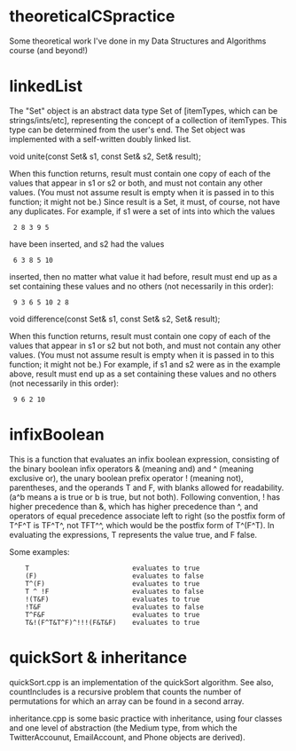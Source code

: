 # theoreticalCSpractice
Some theoretical work I've done in my Data Structures and Algorithms course (and beyond!)

# linkedList
The "Set" object is an abstract data type Set of [itemTypes, which can be strings/ints/etc], representing the concept of a collection of itemTypes. 
This type can be determined from the user's end. The Set object was implemented with a self-written doubly linked list.

void unite(const Set& s1, const Set& s2, Set& result);

When this function returns, result must contain one copy of each of the values that appear in s1 or s2 or both, and must not contain any other values. (You must not assume result is empty when it is passed in to this function; it might not be.) Since result is a Set, it must, of course, not have any duplicates. For example, if s1 were a set of ints into which the values

     2 8 3 9 5
have been inserted, and s2 had the values

     6 3 8 5 10
inserted, then no matter what value it had before, result must end up as a set containing these values and no others (not necessarily in this order):

     9 3 6 5 10 2 8
     
   
void difference(const Set& s1, const Set& s2, Set& result);

When this function returns, result must contain one copy of each of the values that appear in s1 or s2 but not both, and must not contain any other values. (You must not assume result is empty when it is passed in to this function; it might not be.) For example, if s1 and s2 were as in the example above, result must end up as a set containing these values and no others (not necessarily in this order):

     9 6 2 10

# infixBoolean 
This is a function that evaluates an infix boolean expression, consisting of the binary boolean infix operators & (meaning and) and ^ (meaning exclusive or), the unary boolean prefix operator ! (meaning not), parentheses, and the operands T and F, with blanks allowed for readability. (a^b means a is true or b is true, but not both). Following convention, ! has higher precedence than &, which has higher precedence than ^, and operators of equal precedence associate left to right (so the postfix form of T^F^T is TF^T^, not TFT^^, which would be the postfix form of T^(F^T). In evaluating the expressions, T represents the value true, and F false.

Some examples:

        T                          evaluates to true
        (F)                        evaluates to false
        T^(F)                      evaluates to true
        T ^ !F                     evaluates to false
        !(T&F)                     evaluates to true
        !T&F                       evaluates to false
        T^F&F                      evaluates to true
        T&!(F^T&T^F)^!!!(F&T&F)    evaluates to true

# quickSort & inheritance
quickSort.cpp is an implementation of the quickSort algorithm. See also, countIncludes is a recursive problem that counts the number of permutations for which an array can be found in a second array.

inheritance.cpp is some basic practice with inheritance, using four classes and one level of abstraction (the Medium type, from which the TwitterAccounut, EmailAccount, and Phone objects are derived).
